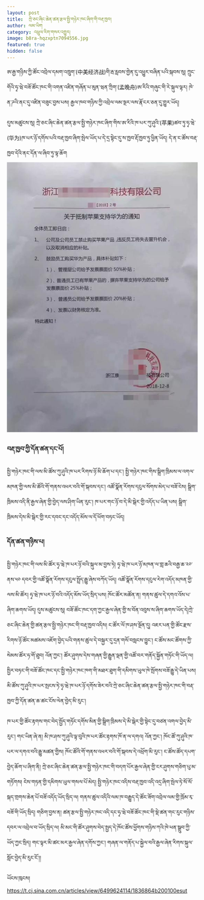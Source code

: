 ```yaml
---
layout: post
title:  ཀྲེ་ཅང་ཞིང་ཆེན་ཚན་རྩལ་སྤྱི་གཉེར་ཁང་ཞིག་གི་བརྡ་ཁྱབ།
author: ལམ་ཡིག
category: འཕྲུལ་རིག་གསར་འགྱུར།
image: b8ra-hqzxptn7094556.jpg
featured: true
hidden: false
---
```

ཨ་རྒྱ་གཉིས་ཀྱི་ཚོང་འབྲེལ་དམག་འཁྲུག་(中美经济战)གི་རྦ་རླབས་གྱེན་དུ་འཕྱུར་བཞིན་པའི་སྐབས་སུ། ཀྲུང་གོའི་ཧྭ་ཝེ་བཟོ་ཚོང་ཁང་གི་འགན་འཛིན་གཞོན་པ་མུན་ཝན་ཀྲིག་(孟晚舟)ཨ་རིའི་གཞུང་གི་རེ་སྐུལ་ལྟར། ཁེ་ན་ཌའི་ནང་དུ་འཛིན་བཟུང་བྱས་པས། རྒྱལ་ཁབ་གཉིས་ཀྱི་འབྲེལ་ལམ་སྔར་ལས་རྣོ་ངར་ཅན་དུ་གྱུར་ཡོད། 

དུས་མཚུངས་སུ། ཀྲེ་ཅང་ཞིང་ཆེན་ཚན་རྩལ་སྤྱི་གཉེར་ཁང་ཞིག་གིས་ཨ་རིའི་ཁ་པར་ཀུ་ཤུའི་(苹果)ཚབ་ཏུ་ཧྭ་ཝེ་(华为)ཁ་པར་ཉོ་དགོས་པའི་བརྡ་ཁྱབ་ཞིག་སྤེལ་ཡོད་པ་དེ་དྲ་སྟེང་དུ་ས་ཁྱབ་རྡོ་ཁྱབ་ཏུ་ཕྱིན་ཡོད། དེ་ན་ང་ཚོས་བརྡ་ཁྱབ་དེའི་ནང་དོན་ལ་ཞིབ་ཏུ་ལྟ་ཆོག   
![kzaA-hqzxptn7094499](/assets/images/kzaA-hqzxptn7094499.jpg)
###  བརྡ་ཁྱབ་ཀྱི་དོན་ཚན་དང་པོ། 
སྤྱི་གཉེར་ཁང་གི་ལས་མི་ཚོས་ཀུ་ཤུའི་ཁ་པར་རིགས་ཉོ་མི་ཆོག་པ་དང་། སྤྱི་གཉེར་ཁང་གིས་སྒྲིག་ཁྲིམས་ལ་འགལ་མཁན་གྱི་ལས་མི་ཚོའི་གོ་གནས་འཕར་བའི་གོ་སྐབས་དང་། འཚོ་སྣོན་རོགས་དངུལ་སོགས་མེད་པ་བཟོ་ངེས། སྒྲིག་ཁྲིམས་འདི་ནི་རྒྱལ་ཞེན་གྱི་བྱེད་ལས་ཤིག་ཡིན་རུང་། ཁ་པར་གང་ཉོ་བ་དེ་མི་སྒེར་གྱི་འདོད་པ་ཡིན་པས། སྒྲིག་ཁྲིམས་དེས་མི་སྒེར་གྱི་རང་དབང་དང་འདོད་མོས་ལ་དོ་ཕོག་བཏང་ཡོད།

### དོན་ཚན་གཉིས་པ། 
སྤྱི་གཉེར་ཁང་གི་ལས་མི་ཚོར་ཧྭ་ཝེ་ཁ་པར་ཉོ་བའི་སྐུལ་མ་བྱས་ཏེ། ཧྭ་ཝེ་ཁ་པར་ཉོ་མཁན་ལ་གླ་ཆའི་བརྒྱ་ཆ་༢༠་ནས་༥༠ དབར་གྱི་འཚོ་སྣོན་རོགས་དངུལ་སྤྲོད་རྒྱུ་ཞེས་བཀོད་ཡོད།  འཚོ་སྣོན་རོགས་དངུལ་རེག་འདོད་མཁན་གྱི་ལས་མི་ཚོར།  ཧྭ་ཝེ་ཁ་པར་ཉོ་བའི་འདོད་མོས་ཡོད་སྲིད་པས། ཁོང་ཚོར་མཚོན་ན། གནས་ཚུལ་དེ་དགའ་འོས་པ་ཞིག་ཆགས་ཡོད། དུས་མཚུངས་སུ། བཟོ་ཚོང་ཁང་དག་ཀྱང་རྒྱལ་ཞེན་གྱི་ས་བོན་འབུས་ས་ཞིག་ཆགས་ཡོད་དེ།ཀྲེ་ཅང་ཞིང་ཆེན་གྱི་ཚན་རྩལ་སྤྱི་གཉེར་ཁང་གི་བརྡ་ཁྱབ་འདིས། ང་ཚོར་ལོ་ཁ་ཤས་སྔོན་དུ། འཇར་པན་གྱི་ཚོང་རྫས་རིགས་ཉོ་ཚོང་མཚམས་འཇོག་བྱེད་པའི་གནས་ཚུལ་དེ་བསྐྱར་དུ་དྲན་གསོ་བསླངས་བྱུང་། ང་ཚོས་མང་ཚོགས་ཀྱི་སེམས་ཚོར་ཧ་གོ་ཐུབ། འོན་ཀྱང་། ཚོར་ཤུགས་དེས་གཞན་གྱི་རྒྱུན་ལྡན་གྱི་འཚོ་བར་གནོད་སྐྱོན་གཏོང་གི་ཡོད་ལ། སྤྱིར་བཏང་གི་བཟོ་ཚོང་ཁང་དང་སྤྱི་གཉེར་ཁང་ཁག་གི་མཐར་ཐུག་གི་དམིགས་ཡུལ་ཁེ་སྤོགས་བཟོ་རྒྱུ་དེ་ཡིན་པས།  མི་ཚོས་ཀུ་ཤུའི་ཁ་པར་སྤངས་ཏེ་ཧྭ་ཝེ་ཁ་པར་ཉོ་དགོས་ཟེར་བའི་ཀྲེ་ཅང་ཞིང་ཆེན་ཚན་རྩལ་སྤྱི་གཉེར་ཁང་གི་བརྡ་ཁྱབ་ཀྱི་དོན་ཚན་ཆ་ཚང་ངོས་ལེན་བྱེད་མི་རུང་།

ཁ་པར་གྱི་ཚོང་རྟགས་གང་བེད་སྤྱོད་གཏོང་དགོས་མིན་གྱི་སྒྲིག་ཁྲིམས་དེ་མི་སྒེར་གྱི་སྟེང་དུ་བཙན་འགལ་བྱེད་མི་རུང་། གང་ཡིན་ཞེ་ན། མི་ཁ་ཤས་ཀུ་ཤུའི་ལྟ་བུའི་ཁ་པར་ཚོང་རྟགས་ཁོ་ན་ལ་དགའ། འོན་ཀྱང་། ཁོང་ཚོ་ཀུ་ཤུའི་ཁ་པར་ལ་དགའ་བའི་རྒྱུ་མཚན་གྱིས། ཁོང་ཚོའི་གོ་གནས་འཕར་བའི་གོ་སྐབས་དེ་འཕྲོག་མི་རུང་། ང་ཚོས་ཚོད་དཔག་བྱེད་ཆོག་པ་ཞིག་ནི། ཀྲེ་ཅང་ཞིང་ཆེན་ཚན་རྩལ་སྤྱི་གཉེར་ཁང་གི་བདག་པོར་རྒྱལ་ཞེན་གྱི་ངར་ཤུགས་གཅིག་པུ་མ་གཏོགས། ངེས་གཏན་གྱི་དམིགས་ཡུལ་གསལ་པོ་མེད། སྤྱི་གཉེར་ཁང་འདིས་བརྡ་ཁྱབ་འདི་འདྲ་ཞིག་སྤེལ་ཏེ་སོ་སོ་སྐད་གྲགས་ཆེན་པོ་བཟོ་འདོད་ཡོད་སྲིད་ལ། གནས་ཚུལ་འདིའི་ལམ་ཁ་བརྒྱུད་དེ་ཚོང་ཟོག་འབྲེལ་ལམ་གྱི་ཁྲོམ་རྭ་བཟོ་གི་ཡོད་སྲིད། གཅིག་བྱས་ན། ཚན་རྩལ་སྤྱི་གཉེར་ཁང་འདི་དང་ཧྭ་ཝེ་བཟོ་ཚོང་ཁང་གི་སྡེ་ཚན་གང་རུང་གཉིས་དབར་ལ་འབྲེལ་བ་ཡོད་སྲིད་ལ། མི་མང་གི་ཚོར་ཤུགས་བེད་སྤྱད་དེ་ཁོང་ཚོས་ཕྱོགས་གཉིས་ཀའི་ཁེ་ཕན་སྒྲུབ་ཀྱི་ཡོད་ཀྱང་སྲིད། གང་ལྟར་མི་ཚང་མར་རྒྱལ་ཞེན་དགོས་ཀྱང་། གཞན་ལ་གནོད་པ་སྐྱེལ་བའི་རྒྱལ་ཞེན་རིགས་སྐུལ་སློང་བྱེད་མི་རུང་ངོ་།།

 

ཡོངས་ཁུངས། https://t.cj.sina.com.cn/articles/view/6499624114/1836864b200100esut